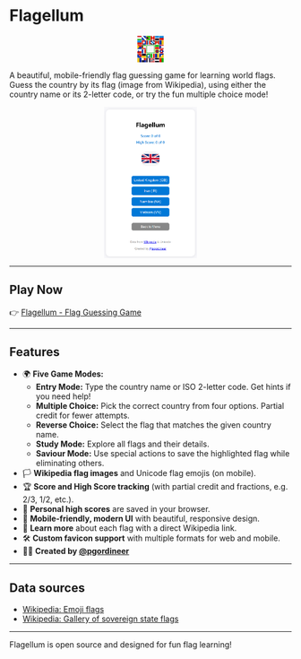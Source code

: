 # Flagellum

<img src="favicon/favicon-96x96.png" alt="Flagellum Favicon" style="width:48px;height:48px;display:block;margin:auto;" />

A beautiful, mobile-friendly flag guessing game for learning world flags. Guess the country by its flag (image from Wikipedia), using either the country name or its 2-letter code, or try the fun multiple choice mode!

<a href="https://pgordineer.github.io/Flagellum/">
  <img src="flagellumsample.png" alt="Flagellum Sample" style="max-width:33%;height:auto;display:block;margin:auto;" />
</a>

---

## Play Now

👉 [Flagellum - Flag Guessing Game](https://pgordineer.github.io/Flagellum/)

---

## Features

- 🌍 **Five Game Modes:**
  - **Entry Mode:** Type the country name or ISO 2-letter code. Get hints if you need help!
  - **Multiple Choice:** Pick the correct country from four options. Partial credit for fewer attempts.
  - **Reverse Choice:** Select the flag that matches the given country name.
  - **Study Mode:** Explore all flags and their details.
  - **Saviour Mode:** Use special actions to save the highlighted flag while eliminating others.
- 🏳️ **Wikipedia flag images** and Unicode flag emojis (on mobile).
- 🏆 **Score and High Score tracking** (with partial credit and fractions, e.g. 2/3, 1/2, etc.).
- 💾 **Personal high scores** are saved in your browser.
- 📱 **Mobile-friendly, modern UI** with beautiful, responsive design.
- 🔗 **Learn more** about each flag with a direct Wikipedia link.
- 🛠️ **Custom favicon support** with multiple formats for web and mobile.
- 👨‍💻 **Created by [@pgordineer](https://github.com/pgordineer)**

---

## Data sources
- [Wikipedia: Emoji flags](https://en.wikipedia.org/wiki/Emoji_flags)
- [Wikipedia: Gallery of sovereign state flags](https://en.wikipedia.org/wiki/Gallery_of_sovereign_state_flags)

---

Flagellum is open source and designed for fun flag learning!
